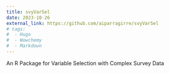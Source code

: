 ```yaml
---
title: svyVarSel
date: 2023-10-26
external_link: https://github.com/aiparragirre/svyVarSel
# tags:
#  - Hugo
#  - Wowchemy
#  - Markdown
---
```


An R Package for Variable Selection with Complex Survey Data

<!--more-->
